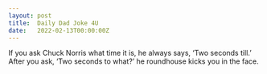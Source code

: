 ```yaml
---
layout: post
title:  Daily Dad Joke 4U
date:   2022-02-13T00:00:00Z
---
```

If you ask Chuck Norris what time it is, he always says, ‘Two seconds till.’ After you ask, ‘Two seconds to what?’ he roundhouse kicks you in the face.
